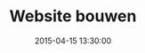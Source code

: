 ---
layout: project
title: Website bouwen
target: /blog/
date: 2015-04-15 13:30:00
published: true
---